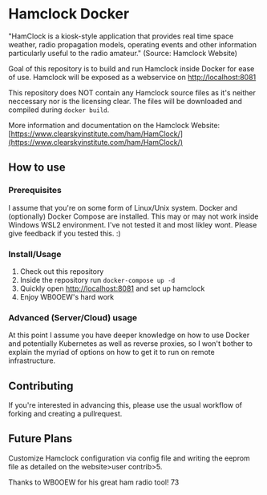# Hamclock Docker

"HamClock is a kiosk-style application that provides real time space weather, radio propagation models, operating events and other information particularly useful to the radio amateur." (Source: Hamclock Website)

Goal of this repository is to build and run Hamclock inside Docker for ease of use.
Hamclock will be exposed as a webservice on [http://localhost:8081](http://localhost:8081)

This repository does NOT contain any Hamclock source files as it's neither neccessary nor is the licensing clear. The files will be downloaded and compiled during `docker build`.

More information and documentation on the Hamclock Website:
[https://www.clearskyinstitute.com/ham/HamClock/](https://www.clearskyinstitute.com/ham/HamClock/)

## How to use
### Prerequisites
I assume that you're on some form of Linux/Unix system.
Docker and (optionally) Docker Compose are installed.
This may or may not work inside Windows WSL2 environment. I've not tested it and most likley wont. Please give feedback if you tested this. :)

### Install/Usage
1. Check out this repository
2. Inside the repository run `docker-compose up -d`
3. Quickly open [http://localhost:8081](http://localhost:8081) and set up hamclock
4. Enjoy WB0OEW's hard work

### Advanced (Server/Cloud) usage
At this point I assume you have deeper knowledge on how to use Docker and potentially Kubernetes as well as reverse proxies, so I won't bother to explain the myriad of options on how to get it to run on remote infrastructure.

## Contributing
If you're interested in advancing this, please use the usual workflow of forking and creating a pullrequest.

## Future Plans
Customize Hamclock configuration via config file and writing the eeprom file as detailed on the website>user contrib>5.

Thanks to WB0OEW for his great ham radio tool!
73